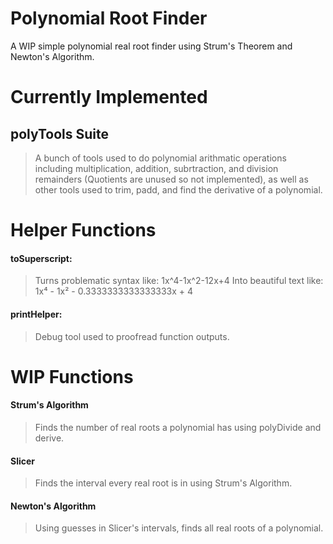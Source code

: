 # Polynomial Root Finder

A WIP simple polynomial real root finder using Strum's Theorem and Newton's Algorithm.


# Currently Implemented

## polyTools Suite
> A bunch of tools used to do polynomial arithmatic operations including multiplication, addition, subrtraction, and division remainders (Quotients are unused so not implemented), as well as other tools used to trim, padd, and find the derivative of a polynomial.

# Helper Functions

#### toSuperscript:
> Turns problematic syntax like:
> 1x^4-1x^2-12x+4
> Into beautiful text like:
> 1x⁴ - 1x² - 0.3333333333333333x + 4


#### printHelper:
> Debug tool used to proofread function outputs.


# WIP Functions

#### Strum's Algorithm
> Finds the number of real roots a polynomial has using polyDivide and derive.
#### Slicer
> Finds the interval every real root is in using Strum's Algorithm.
#### Newton's Algorithm
> Using guesses in Slicer's intervals, finds all real roots of a polynomial.